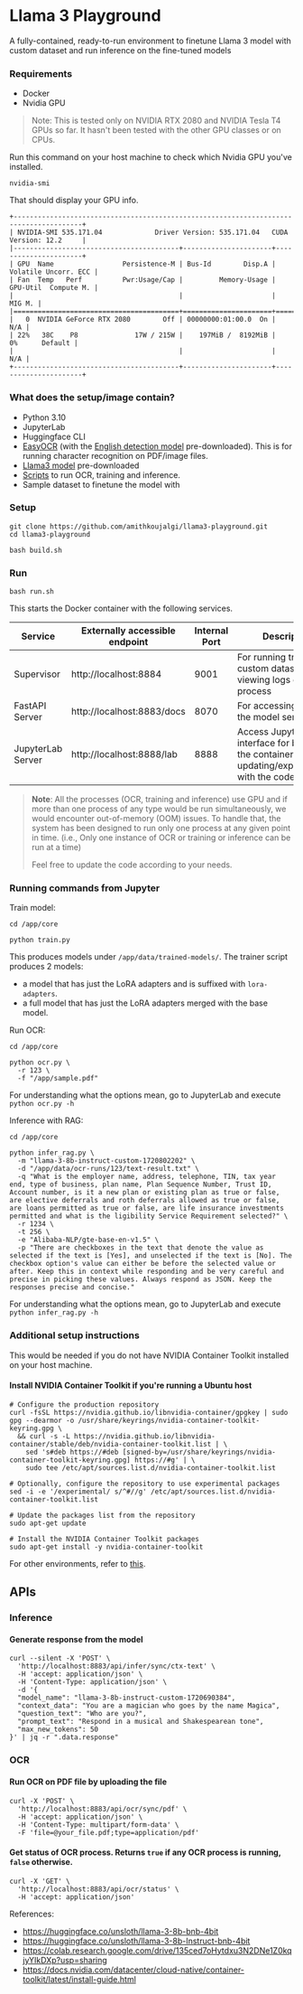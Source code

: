 # Llama 3 Playground

A fully-contained, ready-to-run environment to finetune Llama 3 model with custom dataset and run inference on the
fine-tuned models

### Requirements

- Docker
- Nvidia GPU

> Note: This is tested only on NVIDIA RTX 2080 and NVIDIA Tesla T4 GPUs so far. It hasn't been tested with the other GPU
> classes or on CPUs.


Run this command on your host machine to check which Nvidia GPU you've installed.

```shell
nvidia-smi
```

That should display your GPU info.

```shell
+---------------------------------------------------------------------------------------+
| NVIDIA-SMI 535.171.04             Driver Version: 535.171.04   CUDA Version: 12.2     |
|-----------------------------------------+----------------------+----------------------+
| GPU  Name                 Persistence-M | Bus-Id        Disp.A | Volatile Uncorr. ECC |
| Fan  Temp   Perf          Pwr:Usage/Cap |         Memory-Usage | GPU-Util  Compute M. |
|                                         |                      |               MIG M. |
|=========================================+======================+======================|
|   0  NVIDIA GeForce RTX 2080        Off | 00000000:01:00.0  On |                  N/A |
| 22%   38C    P8              17W / 215W |    197MiB /  8192MiB |      0%      Default |
|                                         |                      |                  N/A |
+-----------------------------------------+----------------------+----------------------+
```

### What does the setup/image contain?

- Python 3.10
- JupyterLab
- Huggingface CLI
- [EasyOCR](https://github.com/JaidedAI/EasyOCR) (with
  the [English detection model](https://www.jaided.ai/easyocr/modelhub/) pre-downloaded). This is for running
  character recognition on PDF/image files.
- [Llama3 model](https://huggingface.co/unsloth/llama-3-8b-Instruct-bnb-4bit) pre-downloaded
- [Scripts](https://github.com/amithkoujalgi/llama3-playground/tree/main/core) to run OCR, training and inference.
- Sample dataset to finetune the model with

### Setup

```shell
git clone https://github.com/amithkoujalgi/llama3-playground.git
cd llama3-playground

bash build.sh
```

### Run

```shell
bash run.sh
```

This starts the Docker container with the following services.

| Service           | Externally accessible endpoint | Internal Port | Description                                                                                     |
|-------------------|--------------------------------|---------------|-------------------------------------------------------------------------------------------------|
| Supervisor        | http://localhost:8884          | 9001          | For running training on custom dataset and viewing logs of trainer process                      |
| FastAPI Server    | http://localhost:8883/docs     | 8070          | For accessing APIs of the model server                                                          |
| JupyterLab Server | http://localhost:8888/lab      | 8888          | Access JupyterLab interface for browsing the container and updating/experimenting with the code |

> **Note**:
> All the processes (OCR, training and inference) use GPU and if more than one process of any type would be run
> simultaneously, we would encounter out-of-memory (OOM) issues.
> To handle that, the system has been designed to run only one process at any given point in time. (i.e., Only one
> instance of OCR or training or inference can be run at a time)
>
> Feel free to update the code according to your needs.

### Running commands from Jupyter

Train model:

```shell
cd /app/core

python train.py
```

This produces models under `/app/data/trained-models/`. The trainer script produces 2 models:

- a model that has just the LoRA adapters and is suffixed with `lora-adapters`.
- a full model that has just the LoRA adapters merged with the base model.

Run OCR:

```shell
cd /app/core

python ocr.py \
  -r 123 \
  -f "/app/sample.pdf"
```

For understanding what the options mean, go to JupyterLab and execute `python ocr.py -h`

Inference with RAG:

```shell
cd /app/core

python infer_rag.py \
  -m "llama-3-8b-instruct-custom-1720802202" \
  -d "/app/data/ocr-runs/123/text-result.txt" \
  -q "What is the employer name, address, telephone, TIN, tax year end, type of business, plan name, Plan Sequence Number, Trust ID, Account number, is it a new plan or existing plan as true or false, are elective deferrals and roth deferrals allowed as true or false, are loans permitted as true or false, are life insurance investments permitted and what is the ligibility Service Requirement selected?" \
  -r 1234 \
  -t 256 \
  -e "Alibaba-NLP/gte-base-en-v1.5" \
  -p "There are checkboxes in the text that denote the value as selected if the text is [Yes], and unselected if the text is [No]. The checkbox option's value can either be before the selected value or after. Keep this in context while responding and be very careful and precise in picking these values. Always respond as JSON. Keep the responses precise and concise."
```

For understanding what the options mean, go to JupyterLab and execute `python infer_rag.py -h`

### Additional setup instructions

This would be needed if you do not have NVIDIA Container Toolkit installed on your host machine.

#### Install NVIDIA Container Toolkit if you're running a Ubuntu host

```shell
# Configure the production repository
curl -fsSL https://nvidia.github.io/libnvidia-container/gpgkey | sudo gpg --dearmor -o /usr/share/keyrings/nvidia-container-toolkit-keyring.gpg \
  && curl -s -L https://nvidia.github.io/libnvidia-container/stable/deb/nvidia-container-toolkit.list | \
    sed 's#deb https://#deb [signed-by=/usr/share/keyrings/nvidia-container-toolkit-keyring.gpg] https://#g' | \
    sudo tee /etc/apt/sources.list.d/nvidia-container-toolkit.list

# Optionally, configure the repository to use experimental packages
sed -i -e '/experimental/ s/^#//g' /etc/apt/sources.list.d/nvidia-container-toolkit.list

# Update the packages list from the repository
sudo apt-get update

# Install the NVIDIA Container Toolkit packages
sudo apt-get install -y nvidia-container-toolkit
```

For other environments, refer
to [this](https://docs.nvidia.com/datacenter/cloud-native/container-toolkit/latest/install-guide.html).

## APIs

### Inference

#### Generate response from the model

```shell
curl --silent -X 'POST' \
  'http://localhost:8883/api/infer/sync/ctx-text' \
  -H 'accept: application/json' \
  -H 'Content-Type: application/json' \
  -d '{
  "model_name": "llama-3-8b-instruct-custom-1720690384",
  "context_data": "You are a magician who goes by the name Magica",
  "question_text": "Who are you?",
  "prompt_text": "Respond in a musical and Shakespearean tone",
  "max_new_tokens": 50
}' | jq -r ".data.response"
```

### OCR

#### Run OCR on PDF file by uploading the file

```shell
curl -X 'POST' \
  'http://localhost:8883/api/ocr/sync/pdf' \
  -H 'accept: application/json' \
  -H 'Content-Type: multipart/form-data' \
  -F 'file=@your_file.pdf;type=application/pdf'
```

#### Get status of OCR process. Returns `true` if any OCR process is running, `false` otherwise.

```shell
curl -X 'GET' \
  'http://localhost:8883/api/ocr/status' \
  -H 'accept: application/json'
```

References:

- https://huggingface.co/unsloth/llama-3-8b-bnb-4bit
- https://huggingface.co/unsloth/llama-3-8b-Instruct-bnb-4bit
- https://colab.research.google.com/drive/135ced7oHytdxu3N2DNe1Z0kqjyYIkDXp?usp=sharing
- https://docs.nvidia.com/datacenter/cloud-native/container-toolkit/latest/install-guide.html
